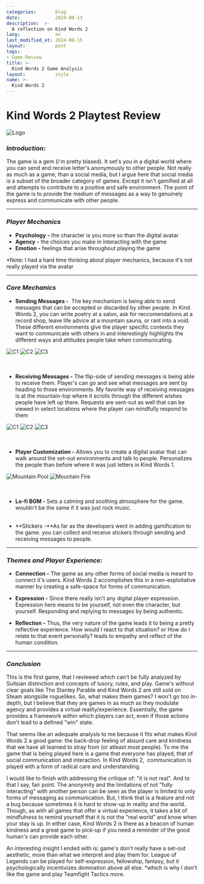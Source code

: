 ```yaml
---
categories:       blog
date:             2024-08-13
description:  >-
  A reflection on Kind Words 2
lang:             en
last_modified_at: 2024-08-15
layout:           post
tags:
- Game-Review
title: >-
  Kind Words 2 Game Analysis
layout:           style
name: >-
  Kind Words 2
---
```


# Kind Words 2 Playtest Review

<img src="{{ 'assets/games/kind-words-2/header.jpg' | relative_url }}" alt="Logo" class="game_logo"/>

### *Introduction:*
The game is a gem (i'm pretty biased). It set's you in a digital world where you can send and receive letter's anonymously to other people. Not really as much as a game, than a social media, but I argue here that social media is a subset of the broader category of games. Except it isn't gamified at all and attempts to contribute to a positive and safe environment. The point of the game is to provide the medium of messages as a way to genuinely express and communicate with other people.


* * *

### *Player Mechanics*

- **Psychology** **-** the character is you more so than the digital avatar
- **Agency** **-** the choices you make in interacting with the game
- **Emotion -** feelings that arise throughout playing the game

*Note: I had a hard time thinking about player mechanics, because it's not really played via the avatar 

* * *

### *Core Mechanics*

- **Sending Messages -**  The key mechanism is being able to send messages that can be accepted or discarded by other people. In Kind Words 2, you can write poetry at a salon, ask for reccomendations at a record shop, leave life advice at a mountain sauna, or rant into a void.  These different environments give the player specific contexts they want to communicate with others in and interestingly highlights the different ways and attitudes people take when communicating.
<div class="picture-grid3">
  <img src="{{ 'assets/games/kind-words-2/s1.png' | relative_url }}" alt="C1">
  <img src="{{ 'assets/games/kind-words-2/c2.png' | relative_url }}" alt="C2">
  <img src="{{ 'assets/games/kind-words-2/c3.png' | relative_url }}" alt="C3"/>
</div>
<br/><br/>

- **Receiving Messages -** The flip-side of sending messages is being able to receive them. Player's can go and see what messages are sent by heading to those environments. My favorite way of receiving messages is at the mountain-top where it scrolls through the different wishes people have left up there. Requests are sent-out as well that can be viewed in select locations where the player can mindfully respond to them
<div class="picture-grid3">
  <img src="{{ 'assets/games/kind-words-2/s1.png' | relative_url }}" alt="C1">
  <img src="{{ 'assets/games/kind-words-2/c2.png' | relative_url }}" alt="C2">
  <img src="{{ 'assets/games/kind-words-2/c3.png' | relative_url }}" alt="C3"/>
</div>
<br/><br/>

- **Player Customization -** Allows you to create a digital avatar that can walk around the set-out environments and talk to people. Personalizes the people than before where it was just letters in Kind Words 1.
<div class="picture-grid2">
  <img src="{{ 'assets/games/kind-words-2/f_pool.png' | relative_url }}" alt="Mountain Pool">
  <img src="{{ 'assets/games/kind-words-2/f_fire.png' | relative_url }}" alt="Mountain Fire">
</div>
<br/><br/>

- **Lo-fi BGM -** Sets a calming and soothing atmosphere for the game. wouldn't be the same if it was just rock music.
<br/><br/>

- **Stickers -**As far as the developers went in adding gamification to the game. you can collect and receive stickers through sending and receiving messages to people.

* * *

### *Themes and Player Experience:*

- **Connection -** The game as any other forms of social media is meant to connect it's users. Kind Words 2 accomplishes this in a non-exploitative manner by creating a safe-space for forms of communication.

- **Expression -** Since there really isn't any digital player expression. Expression here means to be yourself, not even the character, but yourself. Responding and replying to messages by being authentic.

- **Reflection -** Thus, the very nature of the game leads it to being a pretty reflective experience. How would I react to that situation? or How do I relate to that event personally? leads to empathy and reflect of the human condition.

* * *

### *Conclusion*

This is the first game, that I reviewed which can't be fully analyzed by Suitsian distinction and concepts of lusory, rules, and play. Game's without clear goals like The Stanley Parable and Kind Words 2 are still sold on Steam alongside roguelikes. So, what makes them games? I won't go too in-depth, but I believe that they are games in as much as they modulate agency and provides a virtual reality/experience. Essentially, the game provides a framework within which players can act, even if those actions don't lead to a defined "win" state.

That seems like an adequate analysis to me because it fits what makes Kind Words 2 a good game: the back-drop feeling of absurd care and kindness that we have all learned to stray from (or atleast most people). To me the game that is being played here is a game that everyone has played, that of social communication and interaction. In Kind Words 2,  communication is played with a form of radical care and understanding.

I would like to finish with addressing the critique of: "it is not real". And to that I say, fair point. The anonymity and the limitations of not "fully interacting" with another person can be seen as the player is limited to only forms of messaging as communication. But, I think that is a feature and not a bug because sometimes it is hard to show-up in reality and the world. Though, as with all games that offer a virtual experience, it takes a bit of mindfulness to remind yourself that it is not the "real world" and know when your stay is up. In either case, Kind Words 2 is there as a beacon of human kindness and a great game to pick-up if you need a reminder of the good human's can provide each other.

An interesting insight I ended with is: game's don't really have a set-out aesthetic, more than what we interpret and play them for. League of Legends can be played for self-expression, fellowship, fantasy, but it psychologically incentivizes domination above all else. *which is why I don't like the game and play Teamfight Tactics more.